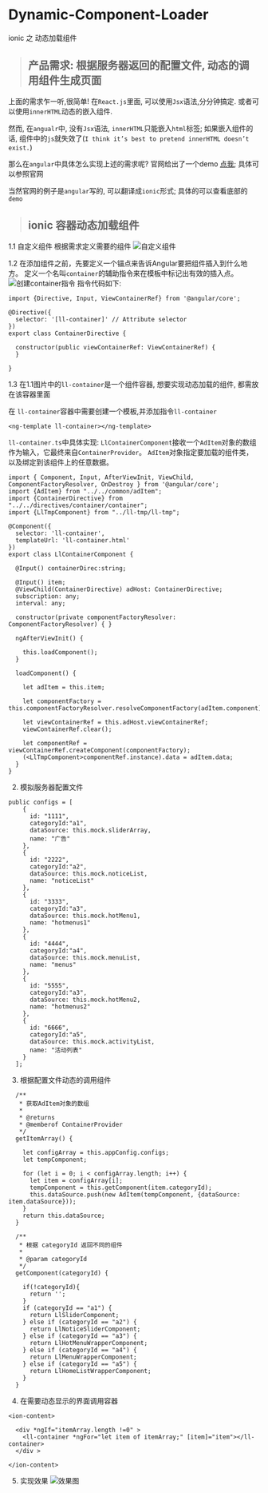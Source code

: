 # Dynamic-Component-Loader
ionic 之 动态加载组件

><h2>产品需求: 根据服务器返回的配置文件, 动态的调用组件生成页面</h2>

上面的需求乍一听,很简单! 在`React.js`里面, 可以使用`Jsx`语法,分分钟搞定. 或者可以使用`innerHTML`动态的嵌入组件.

然而, 在`angualr`中, 没有`Jsx`语法, `innerHTML`只能嵌入`html`标签;
 如果嵌入组件的话,  组件中的`js`就失效了(`I think it’s best to pretend innerHTML doesn’t exist.`)

那么在`angular`中具体怎么实现上述的需求呢? 官网给出了一个demo [点我](https://angular.io/guide/dynamic-component-loader);
具体可以参照官网

当然官网的例子是`angular`写的, 可以翻译成`ionic`形式; 具体的可以查看底部的`demo`

> <h2>ionic 容器动态加载组件</h2>
1.1  自定义组件 根据需求定义需要的组件
![自定义组件](http://upload-images.jianshu.io/upload_images/1482909-ad74ff7092a0750a.png?imageMogr2/auto-orient/strip%7CimageView2/2/w/1240)

1.2 在添加组件之前，先要定义一个锚点来告诉Angular要把组件插入到什么地方。
定义一个名叫`container`的辅助指令来在模板中标记出有效的插入点。
![创建container指令](http://upload-images.jianshu.io/upload_images/1482909-fcb484a0d7726174.png?imageMogr2/auto-orient/strip%7CimageView2/2/w/1240)
指令代码如下:
```
import {Directive, Input, ViewContainerRef} from '@angular/core';

@Directive({
  selector: '[ll-container]' // Attribute selector
})
export class ContainerDirective {

  constructor(public viewContainerRef: ViewContainerRef) {
  }

}
```

1.3 在1.1图片中的`ll-container`是一个组件容器, 想要实现动态加载的组件, 都需放在该容器里面

在 `ll-container`容器中需要创建一个模板,并添加指令`ll-container`
```
<ng-template ll-container></ng-template>
```
`ll-container.ts`中具体实现:
`LlContainerComponent`接收一个`AdItem`对象的数组作为输入，它最终来自`ContainerProvider`。 `AdItem`对象指定要加载的组件类，以及绑定到该组件上的任意数据。
```
import { Component, Input, AfterViewInit, ViewChild, ComponentFactoryResolver, OnDestroy } from '@angular/core';
import {AdItem} from "../../common/adItem";
import {ContainerDirective} from "../../directives/container/container";
import {LlTmpComponent} from "../ll-tmp/ll-tmp";

@Component({
  selector: 'll-container',
  templateUrl: 'll-container.html'
})
export class LlContainerComponent {

  @Input() containerDirec:string;

  @Input() item;
  @ViewChild(ContainerDirective) adHost: ContainerDirective;
  subscription: any;
  interval: any;

  constructor(private componentFactoryResolver: ComponentFactoryResolver) { }

  ngAfterViewInit() {

    this.loadComponent();
  }

  loadComponent() {

    let adItem = this.item;

    let componentFactory = this.componentFactoryResolver.resolveComponentFactory(adItem.component);

    let viewContainerRef = this.adHost.viewContainerRef;
    viewContainerRef.clear();

    let componentRef = viewContainerRef.createComponent(componentFactory);
    (<LlTmpComponent>componentRef.instance).data = adItem.data;
  }
}

```

2. 模拟服务器配置文件
```
public configs = [
    {
      id: "1111",
      categoryId:"a1",
      dataSource: this.mock.sliderArray,
      name: "广告"
    },
    {
      id: "2222",
      categoryId:"a2",
      dataSource: this.mock.noticeList,
      name: "noticeList"
    },
    {
      id: "3333",
      categoryId:"a3",
      dataSource: this.mock.hotMenu1,
      name: "hotmenus1"
    },
    {
      id: "4444",
      categoryId:"a4",
      dataSource: this.mock.menuList,
      name: "menus"
    },
    {
      id: "5555",
      categoryId:"a3",
      dataSource: this.mock.hotMenu2,
      name: "hotmenus2"
    },
    {
      id: "6666",
      categoryId:"a5",
      dataSource: this.mock.activityList,
      name: "活动列表"
    }
  ];
```
3. 根据配置文件动态的调用组件
```
  /**
   * 获取AdItem对象的数组
   * 
   * @returns 
   * @memberof ContainerProvider
   */
  getItemArray() {

    let configArray = this.appConfig.configs;
    let tempComponent;

    for (let i = 0; i < configArray.length; i++) {
      let item = configArray[i];
      tempComponent = this.getComponent(item.categoryId);
      this.dataSource.push(new AdItem(tempComponent, {dataSource: item.dataSource}));
    }
    return this.dataSource;
  }

  /**
   * 根据 categoryId 返回不同的组件
   * 
   * @param categoryId 
   */
  getComponent(categoryId) {

    if(!categoryId){
      return '';
    }
    if (categoryId == "a1") {
      return LlSliderComponent;
    } else if (categoryId == "a2") {
      return LlNoticeSliderComponent;
    } else if (categoryId == "a3") {
      return LlHotMenuWrapperComponent;
    } else if (categoryId == "a4") {
      return LlMenuWrapperComponent;
    } else if (categoryId == "a5") {
      return LlHomeListWrapperComponent;
    }
  }
```
4. 在需要动态显示的界面调用容器
```
<ion-content>

  <div *ngIf="itemArray.length !=0" >
    <ll-container *ngFor="let item of itemArray;" [item]="item"></ll-container>
  </div >

</ion-content>
```

5. 实现效果
![效果图](http://upload-images.jianshu.io/upload_images/1482909-1b9f579c328be268.png?imageMogr2/auto-orient/strip%7CimageView2/2/w/1240)

